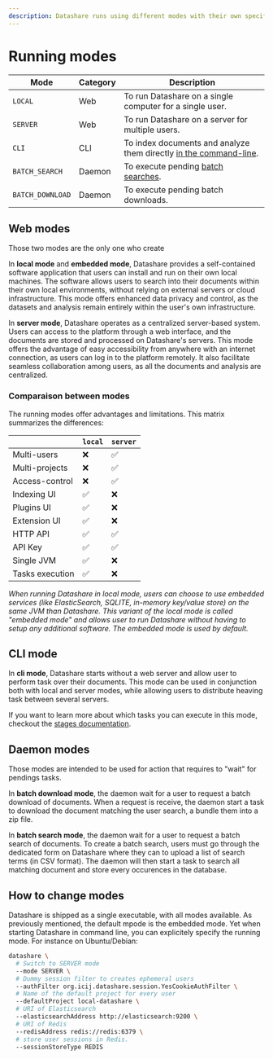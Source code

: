 ```yaml
---
description: Datashare runs using different modes with their own specifities.
---
```


# Running modes

| Mode | Category | Description |
| --- | --- | --- |
| `LOCAL` | Web | To run Datashare on a single computer for a single user. |
| `SERVER` | Web | To run Datashare on a server for multiple users. |
| `CLI` | CLI | To index documents and analyze them directly [in the command-line](/concepts/cli-stages.md). |
| `BATCH_SEARCH` | Daemon | To execute pending [batch searches](/usage/batch-search-documents.md). |
| `BATCH_DOWNLOAD` | Daemon | To execute pending batch downloads. |

## Web modes

Those two modes are the only one who create 

In **local mode** and **embedded mode**, Datashare provides a self-contained software application that users can install and run on their own local machines. The software allows users to search into their documents within their own local environments, without relying on external servers or cloud infrastructure. This mode offers enhanced data privacy and control, as the datasets and analysis remain entirely within the user's own infrastructure.

In **server mode**, Datashare operates as a centralized server-based system. Users can access to the platform through a web interface, and the documents are stored and processed on Datashare's servers. This mode offers the advantage of easy accessibility from anywhere with an internet connection, as users can log in to the platform remotely. It also facilitate seamless collaboration among users, as all the documents and analysis are centralized.

### Comparaison between modes

The running modes offer advantages and limitations. This matrix summarizes the differences:

|  | `local` | `server` |
| --- | --- | --- |
| Multi-users | ❌ | ✅ |
| Multi-projects | ❌ | ✅ |
| Access-control | ❌ | ✅ |
| Indexing UI | ✅ | ❌ |
| Plugins UI | ✅ | ❌ |
| Extension UI | ✅ | ❌ |
| HTTP API | ✅ | ✅ |
| API Key | ✅ | ✅ | ❌ |
| Single JVM | ✅ | ❌ |
| Tasks execution | ✅ | ❌ |

*When running Datashare in local mode, users can choose to use embedded services (like ElasticSearch, SQLITE, in-memory key/value store) on the same JVM than Datashare. This variant of the local mode is called "embedded mode" and allows user to run Datashare without having to setup any additional software. The embedded mode is used by default.*

## CLI mode

In **cli mode**, Datashare starts without a web server and allow user to perform task over their documents. This mode can be used in conjunction both with local and server modes, while allowing users to distribute heaving task between several servers.

If you want to learn more about which tasks you can execute in this mode, checkout the [stages documentation](/concepts/cli-stages.md).

## Daemon modes

Those modes are intended to be used for action that requires to "wait" for pendings tasks.

In **batch download mode**, the daemon wait for a user to request a batch download of documents. When a request is receive, the daemon start a task to download the document matching the user search, a bundle them into a zip file.

In **batch search mode**, the daemon wait for a user to request a batch search of documents. To create a batch search, users must go through the dedicated form on Datashare where they can to upload a list of search terms (in CSV format). The daemon will then start a task to search all matching document and store every occurences in the database.

## How to change modes

Datashare is shipped as a single executable, with all modes available. As previously mentioned, the default mpode is the embedded mode. Yet when starting Datashare in command line, you can explicitely specify the running mode. For instance on Ubuntu/Debian:

```sh
datashare \
  # Switch to SERVER mode
  --mode SERVER \
  # Dummy session filter to creates ephemeral users
  --authFilter org.icij.datashare.session.YesCookieAuthFilter \
  # Name of the default project for every user
  --defaultProject local-datashare \
  # URI of Elasticsearch
  --elasticsearchAddress http://elasticsearch:9200 \
  # URI of Redis 
  --redisAddress redis://redis:6379 \
  # store user sessions in Redis.
  --sessionStoreType REDIS
```
